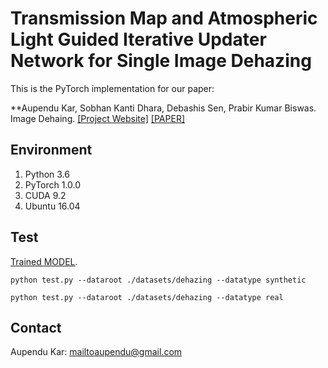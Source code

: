 # Transmission Map and Atmospheric Light Guided Iterative Updater Network for Single Image Dehazing
This is the PyTorch implementation for our paper:

**Aupendu Kar, Sobhan Kanti Dhara, Debashis Sen, Prabir Kumar Biswas. Image Dehaing. [[Project Website]](https://aupendu.github.io/iterative-dehaze) [[PAPER]](https://aupendu.github.io/iterative-dehaze)

## Environment
1. Python 3.6
2. PyTorch 1.0.0
3. CUDA 9.2
4. Ubuntu 16.04


## Test
[Trained MODEL](https://aupendu.github.io/iterative-dehaze).

```
python test.py --dataroot ./datasets/dehazing --datatype synthetic
```

```
python test.py --dataroot ./datasets/dehazing --datatype real
```



## Contact
Aupendu Kar: mailtoaupendu@gmail.com
